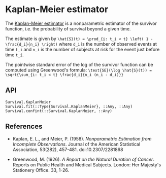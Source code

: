 # Kaplan-Meier estimator

The [Kaplan-Meier estimator](https://en.wikipedia.org/wiki/Kaplan-Meier_estimator)
is a nonparametric estimator of the survivor function, i.e. the probability of survival
beyond a given time.

The estimate is given by
``
\hat{S}(t) = \prod_{i: t_i < t} \left( 1 - \frac{d_i}{n_i} \right)
``
where ``d_i`` is the number of observed events at time ``t_i`` and ``n_i`` is the
number of subjects at risk for the event just before time ``t_i``.

The pointwise standard error of the log of the survivor function can be computed
using Greenwood's formula:
``
\text{SE}(\log \hat{S}(t)) = \sqrt{\sum_{i: t_i < t} \frac{d_i}{n_i (n_i - d_i)}}
``

## API

```@docs
Survival.KaplanMeier
Survival.fit(::Type{Survival.KaplanMeier}, ::Any, ::Any)
Survival.confint(::Survival.KaplanMeier, ::Any)
```

## References

* Kaplan, E. L., and Meier, P. (1958). *Nonparametric Estimation from Incomplete
  Observations*. Journal of the American Statistical Association, 53(282), 457-481.
  doi:10.2307/2281868

* Greenwood, M. (1926). *A Report on the Natural Duration of Cancer*. Reports on
  Public Health and Medical Subjects. London: Her Majesty's Stationery Office.
  33, 1-26.
